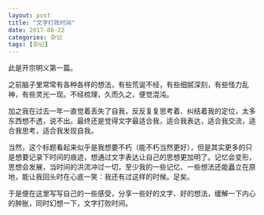```yaml
---
layout: post
title: "文字打败时间"
date: 2017-08-22
categories: 杂记
tags: [杂记]
---
```

此是开宗明义第一篇。

之前脑子里常常有各种各样的想法，有些荒诞不经，有些细腻深刻，有些怪力乱神，有些灵光一现。不经梳理，久而久之，便觉混沌。

加之我在过去一年一直觉着丢失了自我，反反复复思考着、纠结着我的定位，太多东西想不透，说不出。最终还是觉得文字最适合我，适合我表达，适合我交流，适合我思考，适合我发现自我。

当然，这个标题看起来似乎是我想要不朽（能不朽当然更好），但是其实更多的只是想要记录下时间的痕迹，想通过文字表达让自己的思想更加明了。记忆会变形，思想会发展，当时间的洪流冲过一切，至少我的一些记忆、一些想法还能矗立在原地，能让我回头时在心底一笑：我还有过这样的时候。足矣。

于是便在这里写写自己的一些感受，分享一些好的文字、好的想法，缓解一下内心的肿胀，同时幻想一下，文字打败时间。
